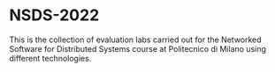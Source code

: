 # NSDS-2022
This is the collection of evaluation labs carried out for the Networked Software for Distributed Systems course at Politecnico di Milano using different technologies.

